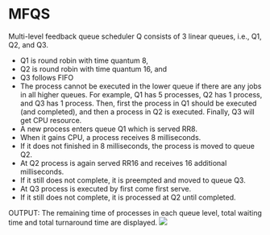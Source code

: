 # MFQS

Multi-level feedback queue scheduler Q consists of 3 linear queues, i.e., Q1, Q2, and Q3.
- Q1 is round robin with time quantum 8,
- Q2 is round robin with time quantum 16, and
- Q3 follows FIFO
- The process cannot be executed in the lower queue if there are any jobs in all higher
queues. For example, Q1 has 5 processes, Q2 has 1 process, and Q3 has 1 process.
Then, first the process in Q1 should be executed (and completed), and then a
process in Q2 is executed. Finally, Q3 will get CPU resource.
-  A new process enters queue Q1 which is served RR8.
-  When it gains CPU, a process receives 8 milliseconds.
-  If it does not finished in 8 milliseconds, the process is moved to queue Q2.
-  At Q2 process is again served RR16 and receives 16 additional milliseconds.
-  If it still does not complete, it is preempted and moved to queue Q3.
-  At Q3 process is executed by first come first serve.
-  If it still does not complete, it is processed at Q2 until completed.

OUTPUT:
The remaining time of processes in each queue level, total waiting time and total turnaround time are displayed.
![](https://user-images.githubusercontent.com/43548404/103769804-a2cc9900-502d-11eb-8249-2022d45698f7.png)

